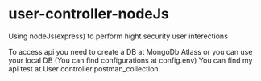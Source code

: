 # user-controller-nodeJs
Using nodeJs(express) to perform hight security user interections

To access api you need to create a DB at MongoDb Atlass or you can use your local DB (You can find configurations at config.env)
You can find my api test at User controller.postman_collection.
